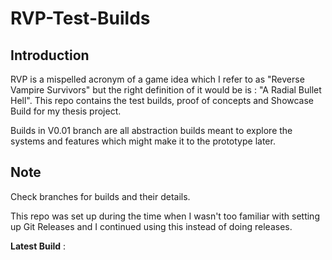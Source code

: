 # RVP-Test-Builds
## Introduction
RVP is a mispelled acronym of a game idea which I refer to as "Reverse Vampire Survivors" but the right definition of it would be is : "A Radial Bullet Hell". This repo contains the test builds, proof of concepts and Showcase Build for my thesis project.

Builds in V0.01 branch are all abstraction builds meant to explore the systems and features which might make it to the prototype later.

## Note
Check branches for builds and their details.

This repo was set up during the time when I wasn't too familiar with setting up Git Releases and I continued using this instead of doing releases.

**Latest Build** : 
